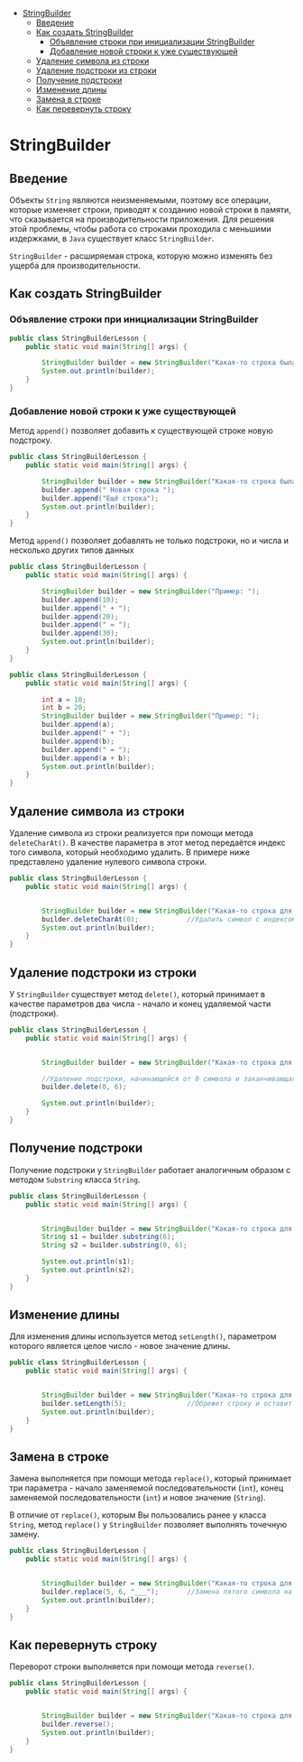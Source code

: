 <!-- TOC -->

* [StringBuilder](#stringbuilder)
    * [Введение](#введение)
    * [Как создать StringBuilder](#как-создать-stringbuilder)
        * [Объявление строки при инициализации StringBuilder](#объявление-строки-при-инициализации-stringbuilder)
        * [Добавление новой строки к уже существующей](#добавление-новой-строки-к-уже-существующей)
    * [Удаление символа из строки](#удаление-символа-из-строки)
    * [Удаление подстроки из строки](#удаление-подстроки-из-строки)
    * [Получение подстроки](#получение-подстроки)
    * [Изменение длины](#изменение-длины)
    * [Замена в строке](#замена-в-строке)
    * [Как перевернуть строку](#как-перевернуть-строку)

<!-- TOC -->

# StringBuilder

## Введение

Объекты `String` являются неизменяемыми, поэтому все операции, которые изменяет строки, приводят к созданию новой
строки в памяти, что сказывается на производительности приложения. Для решения этой проблемы, чтобы работа со строками
проходила с меньшими издержками, в `Java` существует класс `StringBuilder`.

`StringBuilder` - расширяемая строка, которую можно изменять без ущерба для производительности.

## Как создать StringBuilder

### Объявление строки при инициализации StringBuilder

```java
public class StringBuilderLesson {
    public static void main(String[] args) {

        StringBuilder builder = new StringBuilder("Какая-то строка была добавлена сюда");
        System.out.println(builder);
    }
}
```

### Добавление новой строки к уже существующей

Метод `append()` позволяет добавить к существующей строке новую подстроку.

```java
public class StringBuilderLesson {
    public static void main(String[] args) {

        StringBuilder builder = new StringBuilder("Какая-то строка была добавлена сюда");
        builder.append(" Новая строка ");
        builder.append("Ещё строка");
        System.out.println(builder);
    }
}
```

Метод `append()` позволяет добавлять не только подстроки, но и числа и несколько других типов данных

```java
public class StringBuilderLesson {
    public static void main(String[] args) {

        StringBuilder builder = new StringBuilder("Пример: ");
        builder.append(10);
        builder.append(" + ");
        builder.append(20);
        builder.append(" = ");
        builder.append(30);
        System.out.println(builder);
    }
}
```

```java
public class StringBuilderLesson {
    public static void main(String[] args) {

        int a = 10;
        int b = 20;
        StringBuilder builder = new StringBuilder("Пример: ");
        builder.append(a);
        builder.append(" + ");
        builder.append(b);
        builder.append(" = ");
        builder.append(a + b);
        System.out.println(builder);
    }
}
```

## Удаление символа из строки

Удаление символа из строки реализуется при помощи метода `deleteCharAt()`. В качестве параметра в этот метод передаётся
индекс того символа, который необходимо удалить. В примере ниже представлено удаление нулевого символа строки.

```java
public class StringBuilderLesson {
    public static void main(String[] args) {


        StringBuilder builder = new StringBuilder("Какая-то строка для удаления");
        builder.deleteCharAt(0);            //Удалить символ с индексом 0
        System.out.println(builder);
    }
}
```

## Удаление подстроки из строки

У `StringBuilder` существует метод `delete()`, который принимает в качестве параметров два числа - начало и конец
удаляемой части (подстроки).

```java
public class StringBuilderLesson {
    public static void main(String[] args) {


        StringBuilder builder = new StringBuilder("Какая-то строка для удаления");

        //Удаление подстроки, начинающейся от 0 символа и заканчивающаяся 6 символом (не включительно) 
        builder.delete(0, 6);

        System.out.println(builder);
    }
}
```

## Получение подстроки

Получение подстроки у `StringBuilder` работает аналогичным образом с методом `Substring` класса `String`.

```java
public class StringBuilderLesson {
    public static void main(String[] args) {


        StringBuilder builder = new StringBuilder("Какая-то строка для удаления");
        String s1 = builder.substring(6);
        String s2 = builder.substring(0, 6);

        System.out.println(s1);
        System.out.println(s2);
    }
}
```

## Изменение длины

Для изменения длины используется метод `setLength()`, параметром которого является целое число - новое значение длины.

```java
public class StringBuilderLesson {
    public static void main(String[] args) {


        StringBuilder builder = new StringBuilder("Какая-то строка для удаления");
        builder.setLength(5);               //Обрежет строку и оставит в ней первые 5 символов
        System.out.println(builder);
    }
}
```

## Замена в строке

Замена выполняется при помощи метода `replace()`, который принимает три параметра - начало заменяемой
последовательности (`int`),
конец заменяемой последовательности (`int`) и новое значение (`String`).

В отличие от `replace()`, которым Вы пользовались ранее у класса `String`, метод `replace()` у `StringBuilder` позволяет
выполнять
точечную замену.

```java
public class StringBuilderLesson {
    public static void main(String[] args) {


        StringBuilder builder = new StringBuilder("Какая-то строка для удаления");
        builder.replace(5, 6, "___");       //Замена пятого символа на ___
        System.out.println(builder);
    }
}
```

## Как перевернуть строку

Переворот строки выполняется при помощи метода `reverse()`.

```java
public class StringBuilderLesson {
    public static void main(String[] args) {


        StringBuilder builder = new StringBuilder("Какая-то строка для удаления");
        builder.reverse();
        System.out.println(builder);
    }
}
```